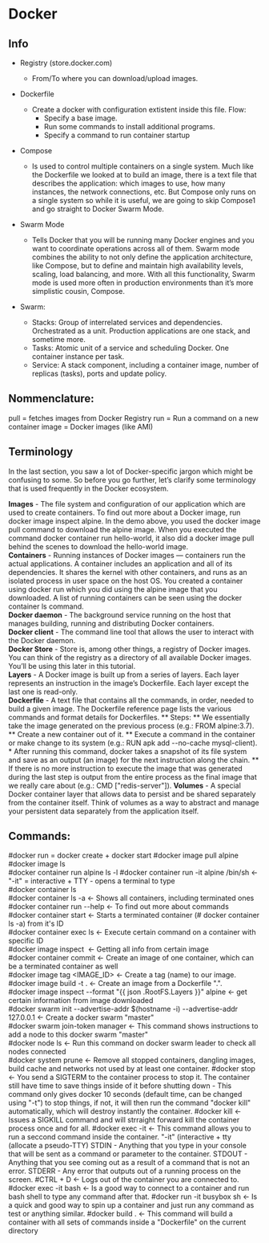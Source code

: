 # Docker



## Info
* Registry (store.docker.com)
   * From/To where you can download/upload images.

* Dockerfile
   * Create a docker with configuration extistent inside this file. Flow:
     * Specify a base image.
     * Run some commands to install additional programs.
      * Specify a command to run container startup

* Compose
    * Is used to control multiple containers on a single system. Much like the 
Dockerfile we looked at to build an image, there is a text file that describes the application: which images to use, how many instances, the network connections, etc. But Compose only runs on a single system so while it is useful, we are going to skip Compose1 and go straight to Docker Swarm Mode.

* Swarm Mode
   * Tells Docker that you will be running many Docker engines and you want to coordinate operations across all of them. Swarm mode combines the ability to not only define the application architecture, like Compose, but to define and maintain high availability levels, scaling, load balancing, and more. With all this functionality, Swarm mode is used more often in production environments than it’s more simplistic cousin, Compose.
* Swarm:
    * Stacks: Group of interrelated services and dependencies. Orchestrated as a unit. Production applications are one stack, and sometime more.            
    * Tasks: Atomic unit of a service and scheduling Docker. One container instance per task.            
    * Service: A stack component, including a container image, number of replicas (tasks), ports and update policy.          



## Nommenclature:
pull = fetches images from Docker Registry
run = Run a command on a new container
image = Docker images (like AMI)


## Terminology
In the last section, you saw a lot of Docker-specific jargon which might be confusing to some. So before you go further, let’s clarify some terminology that is used frequently in the Docker ecosystem.

**Images** - The file system and configuration of our application which are used to create containers. To find out more about a Docker image, run docker image inspect alpine. In the demo above, you used the docker image pull command to download the alpine image. When you executed the command docker container run hello-world, it also did a docker image pull behind the scenes to download the hello-world image.                                     
**Containers** - Running instances of Docker images — containers run the actual applications. A container includes an application and all of its dependencies. It shares the kernel with other containers, and runs as an isolated process in user space on the host OS. You created a container using docker run which you did using the alpine image that you downloaded. A list of running containers can be seen using the docker container ls command.                        
**Docker daemon** - The background service running on the host that manages building, running and distributing Docker containers.         
**Docker client** - The command line tool that allows the user to interact with the Docker daemon.               
**Docker Store** - Store is, among other things, a registry of Docker images. You can think of the registry as a directory of all available Docker images. You’ll be using this later in this tutorial.          
**Layers** - A Docker image is built up from a series of layers. Each layer represents an instruction in the image’s Dockerfile. Each layer except the last one is read-only.               
**Dockerfile** - A text file that contains all the commands, in order, needed to build a given image. The Dockerfile reference page lists the various commands and format details for Dockerfiles.
    ** Steps:
        ** We essentially take the image generated on the previous process (e.g.: FROM alpine:3.7).
        ** Create a new container out of it.
        ** Execute a command in the container or make change to its system (e.g.: RUN apk add --no-cache mysql-client).
        * After running this command, docker takes a snapshot of its file system and save as an output (an image) for the next instruction along the chain.
        ** If there is no more instruction to execute the image that was generated during the last step is output from the entire process as the final image that we really care about (e.g.: CMD ["redis-server"]).
**Volumes** - A special Docker container layer that allows data to persist and be shared separately from the container itself. Think of volumes as a way to abstract and manage your persistent data separately from the application itself.




## Commands:

#docker run = docker create + docker start
#docker image pull alpine   
#docker image ls      
#docker container run alpine ls -l 
#docker container run -it alpine /bin/sh              <- "-it" = interactive + TTY - opens a terminal to type          
#docker container ls          
#docker container ls -a                               <- Shows all containers, including terminated ones          
#docker container run --help                          <- To find out more about commands           
#docker container start <container ID> <NAME>         <- Starts a terminated container (# docker container ls -a) from it's ID           
#docker container exec <container ID> ls              <- Execute certain command on a container with specific ID       
#docker image inspect <IMAGE NAME>                    <- Getting all info from certain image          
#docker container commit <container ID>               <- Create an image of one container, which can be a terminated container as well   
#docker image tag <IMAGE_ID> <NAME>                   <- Create a tag (name) to our image.         
#docker image build -t <TAG> .                        <- Create an image from a Dockerfile ".".       
#docker image inspect --format "{{ json .RootFS.Layers }}" alpine        <- get certain information from image downloaded         
#docker swarm init --advertise-addr $(hostname -i) --advertise-addr 127.0.0.1             <- Create a docker swarm "master"      
#docker swarm join-token manager                      <- This command shows instructions to add a node to this docker swarm "master"     
#docker node ls                                       <- Run this command on docker swarm leader to check all nodes connected     
#docker system prune                                  <- Remove all stopped containers, dangling images, build cache and networks not used by at least one container.
#docker stop                                          <- You send a SIGTERM to the container process to stop it. The container still have time to save things inside of it before shutting down - This command only gives docker 10 seconds (default time, can be changed using "-t") to stop things, if not, it will then run the command "docker kill" automatically, which will destroy instantly the container.
#docker kill                                          <- Issues a SIGKILL command and will strraight forward kill the container process once and for all.
#docker exec -it <container ID> <command>             <- This command allows you to run a seccond command inside the container. "-it" (interactive + tty (allocate a pseudo-TTY)
      STDIN - Anything that you type in your console that will be sent as a command or parameter to the container.
      STDOUT - Anything that you see coming out as a result of a command that is not an error.
      STDERR - Any error that outputs out of a running process on the screen.
#CTRL + D                                             <- Logs out of the container you are connected to.
#docker exec -it <container ID> bash                  <- Is a good way to connect to a container and run bash shell to type any command after that.
#docker run -it busybox sh                            <- Is a quick and good way to spin up a container and just run any command as test or anything similar.
#docker build .                                       <- This command will build a container with all sets of commands inside a "Dockerfile" on the current directory
